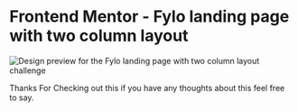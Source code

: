 # Frontend Mentor - Fylo landing page with two column layout

![Design preview for the Fylo landing page with two column layout challenge](./design/desktop-preview.jpg)

Thanks For Checking out this if you have any thoughts about this feel free to say.

